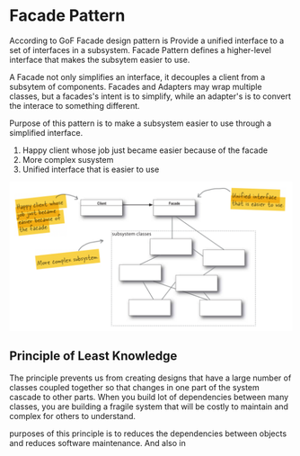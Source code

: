 # Facade Pattern
According to GoF Facade design pattern is Provide a unified interface to a set of interfaces in a subsystem.
Facade Pattern defines a higher-level interface that makes the subsytem easier to use.

A Facade not only simplifies an interface, it decouples a client from a subsytem of components.
Facades and Adapters may wrap multiple classes, but a facades's intent is to simplify, while an adapter's is to convert
the interace to something different.

Purpose of this pattern is to make a subsystem easier to use through a simplified interface.

1. Happy client whose job just became easier because of the facade
2. More complex susystem
3. Unified interface that is easier to use

![Facade Pattern](/assets/facade-diagram.png)

## Principle of Least Knowledge
The principle prevents us from creating designs that have a large number of classes coupled together so that changes in one part
of the system cascade to other parts. When you build lot of dependencies between many classes, you are building a fragile system
that will be costly to maintain and complex for others to understand.

purposes of this principle is to reduces the dependencies between objects and reduces software maintenance. And also in
